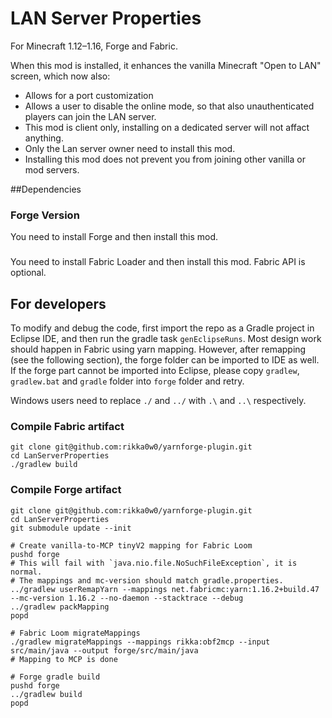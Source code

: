# LAN Server Properties
For Minecraft 1.12–1.16, Forge and Fabric.

When this mod is installed, it enhances the vanilla Minecraft "Open to LAN" screen, which now also:
* Allows for a port customization
* Allows a user to disable the online mode, so that also unauthenticated players can join the LAN server.
* This mod is client only, installing on a dedicated server will not affact anything.
* Only the Lan server owner need to install this mod.
* Installing this mod does not prevent you from joining other vanilla or mod servers.

##Dependencies
### Forge Version
You need to install Forge and then install this mod.
### 
You need to install Fabric Loader and then install this mod. Fabric API is optional.

## For developers
To modify and debug the code, first import the repo as a Gradle project in Eclipse IDE, and then run the gradle task `genEclipseRuns`.
Most design work should happen in Fabric using yarn mapping. However, after remapping (see the following section), the forge folder can be imported to IDE as well.
If the forge part cannot be imported into Eclipse, please copy `gradlew`, `gradlew.bat` and `gradle` folder into `forge` folder and retry.

Windows users need to replace `./` and `../` with `.\` and `..\` respectively.

### Compile Fabric artifact
```
git clone git@github.com:rikka0w0/yarnforge-plugin.git
cd LanServerProperties
./gradlew build
```

### Compile Forge artifact
```
git clone git@github.com:rikka0w0/yarnforge-plugin.git
cd LanServerProperties
git submodule update --init

# Create vanilla-to-MCP tinyV2 mapping for Fabric Loom
pushd forge
# This will fail with `java.nio.file.NoSuchFileException`, it is normal.
# The mappings and mc-version should match gradle.properties.
../gradlew userRemapYarn --mappings net.fabricmc:yarn:1.16.2+build.47 --mc-version 1.16.2 --no-daemon --stacktrace --debug
../gradlew packMapping
popd

# Fabric Loom migrateMappings
./gradlew migrateMappings --mappings rikka:obf2mcp --input src/main/java --output forge/src/main/java
# Mapping to MCP is done

# Forge gradle build
pushd forge
../gradlew build
popd
```